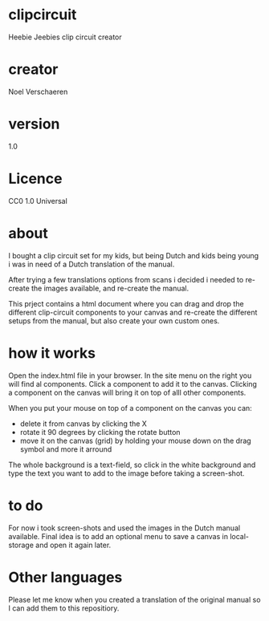 # clipcircuit
Heebie Jeebies clip circuit creator

# creator
Noel Verschaeren

# version
1.0

# Licence
CC0 1.0 Universal

# about
I bought a clip circuit set for my kids, but being Dutch and kids being young i was in need of a Dutch translation of the manual.

After trying a few translations options from scans i decided i needed to re-create the images available, and re-create the manual.

This prject contains a html document where you can drag and drop the different clip-circuit components to your canvas and re-create the different setups from the manual, but also create your own custom ones.

# how it works
Open the index.html file in your browser. In the site menu on the right you will find al components. Click a component to add it to the canvas. Clicking a component on the canvas will bring it on top of alll other components.

When you put your mouse on top of a component on the canvas you can:
- delete it from canvas by clicking the X
- rotate it 90 degrees by clicking the rotate button
- move it on the canvas (grid) by holding your mouse down on the drag symbol and more it arround

The whole background is a text-field, so click in the white background and type the text you want to add to the image before taking a screen-shot.

# to do
For now i took screen-shots and used the images in the Dutch manual available. Final idea is to add an optional menu to save a canvas in local-storage and open it again later.

# Other languages
Please let me know when you created a translation of the original manual so I can add them to this repositiory.